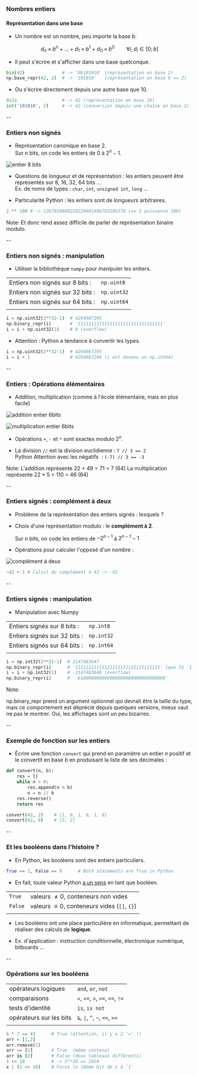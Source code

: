 ### Nombres entiers

#### Représentation dans une base

- Un nombre est un nombre, peu importe la base $b$.

$$d_n \times b^n + \dots + d_1 \times b^1 + d_0 \times b^0 \qquad \forall i, d_i \in [0;b[$$

- Il peut s'écrire et s'afficher dans une base quelconque.

```python
bin(42)              # -> '0b101010' (représentation en base 2)
np.base_repr(42, 2)  # -> '101010'   (représentation en base b == 2)
```

- Ou s'écrire directement depuis une autre base que $10$.

```python
0x2a                 # -> 42 (représentation en base 16)
int('101010', 2)     # -> 42 (conversion depuis une chaîne en base 2)
```

--

### Entiers non signés

- Représentation canonique en base 2. \
  Sur $n$ bits, on code les entiers de $0$ à $2^{n}-1$.

![entier 8 bits](data/images/integer_repr.png)
  <!-- .element: class="stretch" style="max-width: 60%" -->

- Questions de longueur et de représentation : les entiers peuvent
  être représentés sur 8, 16, 32, 64 bits ... \
  Ex. de noms de types&nbsp;: `char`, `int`, `unsigned int`, `long` ...

- Particularité <span class="label">Python</span> : les entiers sont
  de longueurs arbitraires.

```python
2 ** 100 # -> 1267650600228229401496703205376 (== 2 puissance 100)

```

Note:
Et donc rend assez difficile de parler de représentation binaire modulo.

--
### Entiers non signés : manipulation

- Utiliser la bibliothèque `numpy` pour manipuler les entiers.

|||
|-|-|
| Entiers non signés sur 8 bits :  | `np.uint8` |
| Entiers non signés sur 32 bits : | `np.uint32` |
| Entiers non signés sur 64 bits : | `np.uint64`|
|||


```python
i = np.uint32(2**32-1)  # 4294967295
np.binary_repr(i)       # '11111111111111111111111111111111'
i = i + np.uint32(1)    # 0 (overflow)
```

- Attention : Python a tendance à convertir les types.

```python
i = np.uint32(2**32-1)  # 4294967295
i = i + 1               # 4294967296 (i est devenu un np.int64)
```

--
### Entiers : Opérations élémentaires

- Addition, multiplication (comme à l'école élémentaire, mais en plus facile)

<div class="half">

![addition entier 6bits](data/images/integer_addition.png)
  <!-- .element: class="stretch" style="max-width: 80%; padding: 0px; margin:0px" -->

</div>

<div class="half">

![multiplication entier 6bits](data/images/integer_multiplication.png)
  <!-- .element: class="stretch" style="max-width: 85%; padding: 0px; margin:-10px" -->

</div>

- Opérations `+`, `-` et `*` sont exactes modulo $2^n$.

- La division `//` est la division euclidienne&nbsp;: `7 // 3 == 2`  \
  <span class="label">Python</span> Attention avec les négatifs &nbsp;: `(-7) // 3 == -3 `

Note:
L'addition représente 22 + 49 = 71 = 7 (64)
La multiplication représente 22 * 5 = 110 = 46 (64)

--

### Entiers signés : complément à deux

- Problème de la représentation des entiers signés : lesquels ?

- Choix d'une représentation modulo : le **complément à 2**.

  Sur $n$ bits, on code les entiers de $-2^{n-1}$ à $2^{n-1}-1$

- Opérations pour calculer l'opposé d'un nombre :

![complément à deux](data/images/integer_complement.png)
  <!-- .element: class="stretch" style="max-width: 100%" -->

```python
~42 + 1 # Calcul du complément à 42 -> -42
```

--

### Entiers signés : manipulation

- Manipulation avec Numpy

|||
|-|-|
| Entiers signés sur 8 bits :  | `np.int8` |
| Entiers signés sur 32 bits : | `np.int32` |
| Entiers signés sur 64 bits : | `np.int64`|
|||


```python
i = np.int32(2**31-1)  # 2147483647
np.binary_repr(i)      # '11111111111111111111111111111111' (que 31 '1')
i = i + np.int32(1)    # -2147483648 (overflow)
np.binary_repr(i)      # '-b10000000000000000000000000000000'
```

Note:

np.binary_repr prend un argument optionnel qui devrait être la taille
du type, mais ce comportement est déprécié depuis quelques versions,
mieux vaut ne pas le montrer. Oui, les affichages sont un peu bizarres.

--

### Exemple de fonction sur les entiers

- Écrire une fonction `convert` qui prend en paramètre un entier $n$
  positif et le convertit en base $b$ en produisant la liste de ses
  décimales&nbsp;:

```python
def convert(n, b):
    res = []
    while n > 0:
        res.append(n % b)
        n = n // b
    res.reverse()
    return res
```
<!-- .element: class="fragment" data-fragment-index="1" -->

```python
convert(42, 2)    # [1, 0, 1, 0, 1, 0]
convert(42, 8)    # [5, 2]
```
<!-- .element: class="fragment" data-fragment-index="1" -->

--

### Et les booléens dans l'histoire ?

- En Python, les booléens sont des entiers particuliers.

```python
True == 1, False == 0      # Both statements are True in Python
```

- En fait, toute valeur Python [a un sens](https://docs.python.org/3.7/library/stdtypes.html#truth-value-testing) en tant que booléen.

|||
|--|--|
|`True`|valeurs $\neq 0$, conteneurs non vides|
|`False`|valeurs $\equiv 0$, conteneurs vides (`[]`, `{}`)|
||||

- Les booléens ont une place particulière en informatique, permettant
  de réaliser des calculs de **logique**.

- Ex. d'application : instruction conditionnelle, électronique
  numérique, bitboards ...

--

### Opérations sur les booléens

|||
|--|--|
|opérateurs logiques    |`and`, `or`, `not`              |
|comparaisons           |`<`, `<=`, `>`, `>=`, `==`, `!=`|
|tests d'identité       |`is`, `is not`                  |
|opérateurs sur les bits|`&`, `\|`, `^`, `~`, `<<`, `>>`  |
||||


```python
6 * 7 == 42      # True (attention, il y a 2 '=' !)
arr = [1,2]
arr.remove(1)
arr == [2]       # True  (même contenu)
arr is [2]       # False (deux tableaux différents)
1 << 10          # -> 2**10 == 1024
x | (1 << 10)    # Force le 10ème bit de x à `1`
```
